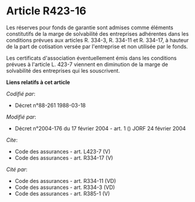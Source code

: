 # Article R423-16

Les réserves pour fonds de garantie sont admises comme éléments constitutifs de la marge de solvabilité des entreprises
adhérentes dans les conditions prévues aux articles R. 334-3, R. 334-11 et R. 334-17, à hauteur de la part de cotisation
versée par l'entreprise et non utilisée par le fonds. 

Les certificats d'association éventuellement émis dans les conditions prévues à l'article L. 423-7 viennent en diminution de
la marge de solvabilité des entreprises qui les souscrivent.

**Liens relatifs à cet article**

_Codifié par_:

  - Décret n°88-261 1988-03-18

_Modifié par_:

  - Décret n°2004-176 du 17 février 2004 - art. 1 () JORF 24 février 2004

_Cite_:

  - Code des assurances - art. L423-7 (V)
  - Code des assurances - art. R334-17 (V)

_Cité par_:

  - Code des assurances - art. R334-11 (VD)
  - Code des assurances - art. R334-3 (VD)
  - Code des assurances - art. R385-1 (V)
